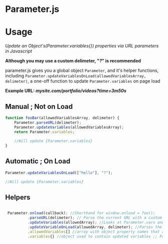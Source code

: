 # Parameter.js

# Usage

*Update an Object's(Parameter.variables{}) properties via URL parameters in Javascript*

**Although you may use a custom delimeter, "*?*" is recommended**

parameter.js gives you a global object `Parameter`, and it's helper functions, including `Parameter.updateVariablesOnLoad(allowedVariablesArray, delimeter)`, a one-off function to update `Parameter.variables` on page load

**Example URL: *mysite.com/portfolio/videos?time=3m50s***

## Manual ; Not on Load
```javascript
function fooBar(allowedVariablesArray, delimeter) {
    Parameter.parseURL(delimeter);
    Parameter.updateVariables(allowedVariablesArray);
    return Parameter.variables;
    
    //Will update {Parameter.variables}
}
```

## Automatic ;  On Load
```javascript
Parameter.updateVariablesOnLoad(["hello"], "?");

//Will update {Parameter.variables}
```

## Helpers 
```javascript

 Parameter.onload(callback); //Shorthand for window.onload = foo();
          .parseURL(delimeter); // Parse the current URL with a custom delimeter
          .updateVariables(allowedArray); //Looks at Parameter.vars and updates the variable if the variable is in allowedArray
          .updateVariableOnLoad(allowedArray, delimeter); //Parses the current URL on page load and updates allowed variables
          .allowedVariables[] //array with object property names that are allowed to be changed
          .variables{} //object used to contain updated variables ;; Parameter.variables[propName] = passedValue;  
```
